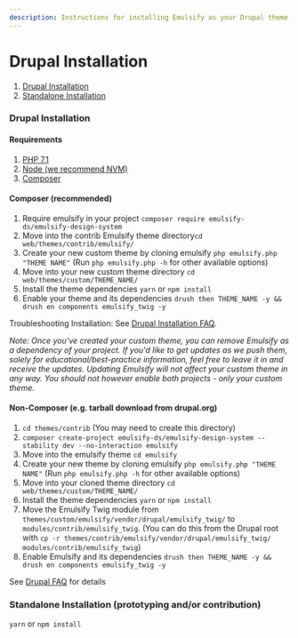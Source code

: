```yaml
---
description: Instructions for installing Emulsify as your Drupal theme
---
```


# Drupal Installation

1. [Drupal Installation](https://fourkitchens.gitbook.io/emulsify-design-system/installation/drupal-installation#drupal-installation)
2. [Standalone Installation](https://fourkitchens.gitbook.io/emulsify-design-system/installation/drupal-installation#standalone-installation-prototyping-and-or-contribution)

### Drupal Installation

#### Requirements

1. [PHP 7.1](http://www.php.net/)
2. [Node \(we recommend NVM\)](https://github.com/creationix/nvm)
3. [Composer](https://getcomposer.org/)

#### Composer \(recommended\)

1. Require emulsify in your project `composer require emulsify-ds/emulsify-design-system`
2. Move into the contrib Emulsify theme directory`cd web/themes/contrib/emulsify/`
3. Create your new custom theme by cloning emulsify `php emulsify.php "THEME NAME"` \(Run `php emulsify.php -h` for other available options\)
4. Move into your new custom theme directory `cd web/themes/custom/THEME_NAME/`
5. Install the theme dependencies `yarn` or `npm install`
6. Enable your theme and its dependencies `drush then THEME_NAME -y && drush en components emulsify_twig -y`

Troubleshooting Installation: See [Drupal Installation FAQ](https://fourkitchens.gitbook.io/emulsify-design-system/help/drupal-faq).

_Note: Once you've created your custom theme, you can remove Emulsify as a dependency of your project. If you'd like to get updates as we push them, solely for educational/best-practice information, feel free to leave it in and receive the updates. Updating Emulsify will not affect your custom theme in any way. You should not however enable both projects - only your custom theme._

#### Non-Composer \(e.g. tarball download from drupal.org\)

1. `cd themes/contrib` \(You may need to create this directory\)
2. `composer create-project emulsify-ds/emulsify-design-system --stability dev --no-interaction emulsify`
3. Move into the emulsify theme `cd emulsify`
4. Create your new theme by cloning emulsify `php emulsify.php "THEME NAME"` \(Run `php emulsify.php -h` for other available options\)
5. Move into your cloned theme directory `cd web/themes/custom/THEME_NAME/`
6. Install the theme dependencies `yarn` or `npm install`
7. Move the Emulsify Twig module from `themes/custom/emulsify/vendor/drupal/emulsify_twig/` to `modules/contrib/emulsify_twig`. \(You can do this from the Drupal root with `cp -r themes/contrib/emulsify/vendor/drupal/emulsify_twig/ modules/contrib/emulsify_twig`\)
8. Enable Emulsify and its dependencies `drush then THEME_NAME -y && drush en components emulsify_twig -y`

See [Drupal FAQ](https://fourkitchens.gitbook.io/emulsify-design-system/help/drupal-faq) for details

### Standalone Installation \(prototyping and/or contribution\)

`yarn` or `npm install`

